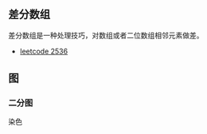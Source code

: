 
#

## 差分数组

差分数组是一种处理技巧，对数组或者二位数组相邻元素做差。
- [leetcode 2536](https://leetcode.cn/problems/increment-submatrices-by-one/description)

## 图

### 二分图
染色